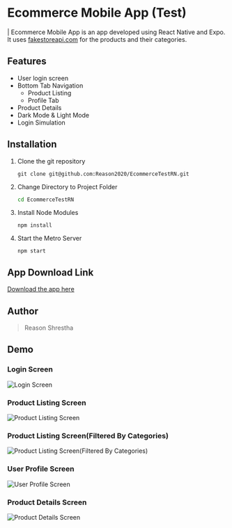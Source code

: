 # Ecommerce Mobile App (Test)

| Ecommerce Mobile App is an app developed using React Native and Expo. It uses [fakestoreapi.com]('https://fakestoreapi.com') for the products and their categories.

## Features

- User login screen
- Bottom Tab Navigation
    - Product Listing
    - Profile Tab
- Product Details
- Dark Mode & Light Mode
- Login Simulation

## Installation

1. Clone the git repository
    ```git
    git clone git@github.com:Reason2020/EcommerceTestRN.git
    ```

2. Change Directory to Project Folder
    ```bash
    cd EcommerceTestRN
    ```

3. Install Node Modules
    ```npm
    npm install
    ```

4. Start the Metro Server
    ```npm
    npm start
    ```

## App Download Link

[Download the app here](https://expo.dev/accounts/reason2020/projects/EcommerceTestRN/builds/4e2321e5-9100-42c8-9e02-cc9e5c7f383a)

## Author

> Reason Shrestha


## Demo

### Login Screen

![Login Screen](https://github.com/Reason2020/EcommerceTestRN/blob/main/screenshots/pic7.jpg?raw=true)


### Product Listing Screen
![Product Listing Screen](https://github.com/Reason2020/EcommerceTestRN/blob/main/screenshots/pic5.jpg?raw=true)


### Product Listing Screen(Filtered By Categories)
![Product Listing Screen(Filtered By Categories)](https://github.com/Reason2020/EcommerceTestRN/blob/main/screenshots/pic4.jpg?raw=true)


### User Profile Screen
![User Profile Screen](https://github.com/Reason2020/EcommerceTestRN/blob/main/screenshots/pic3.jpg?raw=true)


### Product Details Screen
![Product Details Screen](https://github.com/Reason2020/EcommerceTestRN/blob/main/screenshots/pic1.jpg?raw=true)
